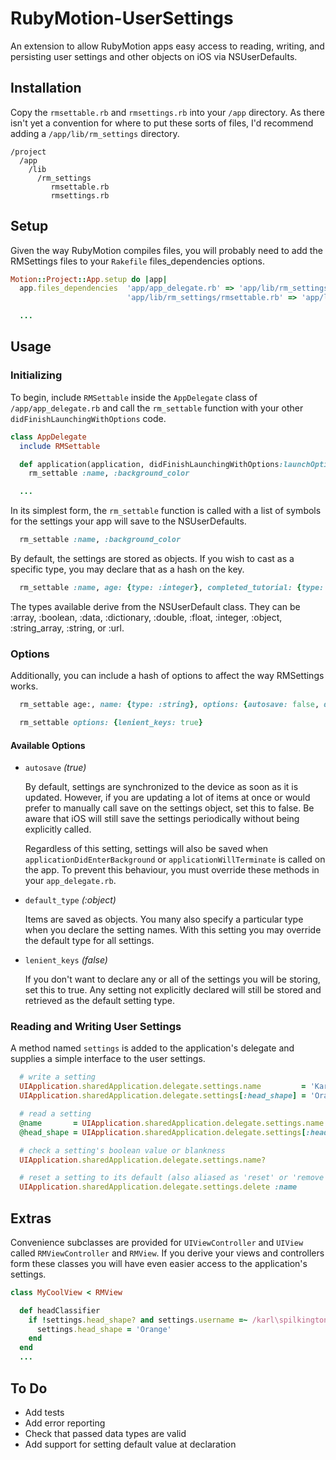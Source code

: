 RubyMotion-UserSettings
===================

An extension to allow RubyMotion apps easy access to reading, writing, and persisting user settings and other objects on iOS via NSUserDefaults.

Installation
------------

Copy the `rmsettable.rb` and `rmsettings.rb` into your `/app` directory. As there isn't yet a convention for where to put these sorts of files, I'd recommend adding a `/app/lib/rm_settings` directory.

    /project
      /app
        /lib
          /rm_settings
             rmsettable.rb
             rmsettings.rb

Setup
-----

Given the way RubyMotion compiles files, you will probably need to add the RMSettings files to your `Rakefile` files_dependencies options.

```ruby
Motion::Project::App.setup do |app|
  app.files_dependencies  'app/app_delegate.rb' => 'app/lib/rm_settings/rmsettable.rb',
                          'app/lib/rm_settings/rmsettable.rb' => 'app/lib/rm_settings/rmsettings.rb'

  ...
```

Usage
-----

### Initializing

To begin, include `RMSettable` inside the `AppDelegate` class of `/app/app_delegate.rb` and call the `rm_settable` function with your other `didFinishLaunchingWithOptions` code.

```ruby
class AppDelegate
  include RMSettable

  def application(application, didFinishLaunchingWithOptions:launchOptions)
    rm_settable :name, :background_color

  ...
```

In its simplest form, the `rm_settable` function is called with a list of symbols for the settings your app will save to the NSUserDefaults.

```ruby
  rm_settable :name, :background_color
```

By default, the settings are stored as objects. If you wish to cast as a specific type, you may declare that as a hash on the key.

```ruby
  rm_settable :name, age: {type: :integer}, completed_tutorial: {type: :boolean}
```

The types available derive from the NSUserDefault class.  They can be :array, :boolean, :data, :dictionary, :double, :float, :integer, :object, :string_array, :string, or :url.

### Options

Additionally, you can include a hash of options to affect the way RMSettings works.

```ruby
  rm_settable age:, name: {type: :string}, options: {autosave: false, default_type: :integer}
```

```ruby
  rm_settable options: {lenient_keys: true}
```

#### Available Options
*   `autosave` _(true)_

    By default, settings are synchronized to the device as soon as
    it is updated. However, if you are updating a lot of items at once
    or would prefer to manually call save on the settings object, set
    this to false. Be aware that iOS will still save the settings
    periodically without being explicitly called.

    Regardless of this setting, settings will also be saved when
    `applicationDidEnterBackground` or `applicationWillTerminate` is called
    on the app.  To prevent this behaviour, you must override these methods
    in your `app_delegate.rb`.

*   `default_type` _(:object)_

    Items are saved as objects. You many also specify a particular
    type when you declare the setting names. With this setting you
    may override the default type for all settings.

*   `lenient_keys` _(false)_

    If you don't want to declare any or all of the settings you will
    be storing, set this to true. Any setting not explicitly declared
    will still be stored and retrieved as the default setting type.

### Reading and Writing User Settings

A method named `settings` is added to the application's delegate and supplies a simple interface to the user settings.

```ruby
  # write a setting
  UIApplication.sharedApplication.delegate.settings.name         = 'Karl Pilkington'
  UIApplication.sharedApplication.delegate.settings[:head_shape] = 'Orange'

  # read a setting
  @name       = UIApplication.sharedApplication.delegate.settings.name
  @head_shape = UIApplication.sharedApplication.delegate.settings[:head_shape]

  # check a setting's boolean value or blankness
  UIApplication.sharedApplication.delegate.settings.name?

  # reset a setting to its default (also aliased as 'reset' or 'remove')
  UIApplication.sharedApplication.delegate.settings.delete :name
```

Extras
------

Convenience subclasses are provided for `UIViewController` and `UIView` called `RMViewController` and `RMView`. If you derive your views and controllers form these classes you will have even easier access to the application's settings.

```ruby
class MyCoolView < RMView

  def headClassifier
    if !settings.head_shape? and settings.username =~ /karl\spilkington/i
      settings.head_shape = 'Orange'
    end
  end
  ...
```

To Do
-----
* Add tests
* Add error reporting
* Check that passed data types are valid
* Add support for setting default value at declaration

